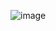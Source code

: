 ![image](https://user-images.githubusercontent.com/83164668/122455107-ab0c0580-cfc9-11eb-83e3-fd8e9715ea0a.png)
